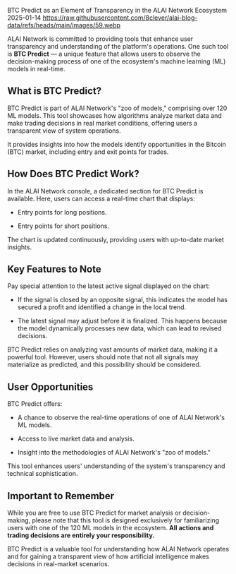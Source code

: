 BTC Predict as an Element of Transparency in the ALAI Network Ecosystem
2025-01-14
https://raw.githubusercontent.com/8clever/alai-blog-data/refs/heads/main/images/59.webp

ALAI Network is committed to providing tools that enhance user transparency and understanding of the platform's operations. One such tool is **BTC Predict** — a unique feature that allows users to observe the decision-making process of one of the ecosystem's machine learning (ML) models in real-time.

## What is BTC Predict?
BTC Predict is part of ALAI Network's "zoo of models," comprising over 120 ML models. This tool showcases how algorithms analyze market data and make trading decisions in real market conditions, offering users a transparent view of system operations.

It provides insights into how the models identify opportunities in the Bitcoin (BTC) market, including entry and exit points for trades.

## How Does BTC Predict Work?
In the ALAI Network console, a dedicated section for BTC Predict is available. Here, users can access a real-time chart that displays:

- Entry points for long positions.

- Entry points for short positions.

The chart is updated continuously, providing users with up-to-date market insights.

## Key Features to Note
Pay special attention to the latest active signal displayed on the chart:

- If the signal is closed by an opposite signal, this indicates the model has secured a profit and identified a change in the local trend.

- The latest signal may adjust before it is finalized. This happens because the model dynamically processes new data, which can lead to revised decisions.

BTC Predict relies on analyzing vast amounts of market data, making it a powerful tool. However, users should note that not all signals may materialize as predicted, and this possibility should be considered.

## User Opportunities
BTC Predict offers:

- A chance to observe the real-time operations of one of ALAI Network's ML models.

- Access to live market data and analysis.

- Insight into the methodologies of ALAI Network's "zoo of models."

This tool enhances users' understanding of the system's transparency and technical sophistication.

## Important to Remember
While you are free to use BTC Predict for market analysis or decision-making, please note that this tool is designed exclusively for familiarizing users with one of the 120 ML models in the ecosystem.
**All actions and trading decisions are entirely your responsibility.**

BTC Predict is a valuable tool for understanding how ALAI Network operates and for gaining a transparent view of how artificial intelligence makes decisions in real-market scenarios.
